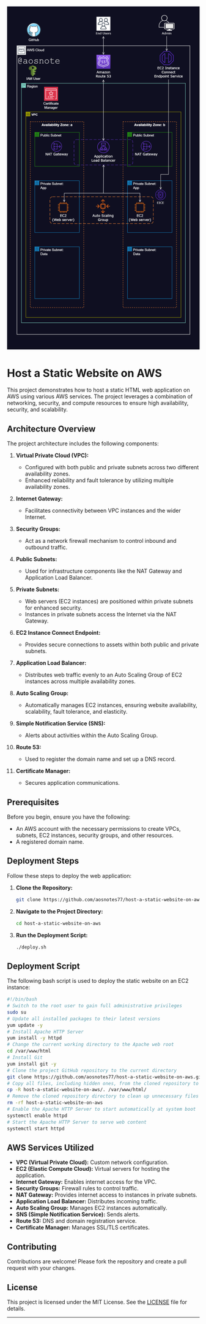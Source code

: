 ![Alt text](/Host_a_Static_Website_on_AWS.png)
---

# Host a Static Website on AWS

This project demonstrates how to host a static HTML web application on AWS using various AWS services. The project leverages a combination of networking, security, and compute resources to ensure high availability, security, and scalability.

## Architecture Overview

The project architecture includes the following components:

1. **Virtual Private Cloud (VPC):**
   - Configured with both public and private subnets across two different availability zones.
   - Enhanced reliability and fault tolerance by utilizing multiple availability zones.

2. **Internet Gateway:**
   - Facilitates connectivity between VPC instances and the wider Internet.

3. **Security Groups:**
   - Act as a network firewall mechanism to control inbound and outbound traffic.

4. **Public Subnets:**
   - Used for infrastructure components like the NAT Gateway and Application Load Balancer.

5. **Private Subnets:**
   - Web servers (EC2 instances) are positioned within private subnets for enhanced security.
   - Instances in private subnets access the Internet via the NAT Gateway.

6. **EC2 Instance Connect Endpoint:**
   - Provides secure connections to assets within both public and private subnets.

7. **Application Load Balancer:**
   - Distributes web traffic evenly to an Auto Scaling Group of EC2 instances across multiple availability zones.

8. **Auto Scaling Group:**
   - Automatically manages EC2 instances, ensuring website availability, scalability, fault tolerance, and elasticity.

9. **Simple Notification Service (SNS):**
   - Alerts about activities within the Auto Scaling Group.

10. **Route 53:**
    - Used to register the domain name and set up a DNS record.

11. **Certificate Manager:**
    - Secures application communications.

## Prerequisites

Before you begin, ensure you have the following:

- An AWS account with the necessary permissions to create VPCs, subnets, EC2 instances, security groups, and other resources.
- A registered domain name.

## Deployment Steps

Follow these steps to deploy the web application:

1. **Clone the Repository:**
   ```bash
   git clone https://github.com/aosnotes77/host-a-static-website-on-aws.git
   ```

2. **Navigate to the Project Directory:**
   ```bash
   cd host-a-static-website-on-aws
   ```

3. **Run the Deployment Script:**
   ```bash
   ./deploy.sh
   ```

## Deployment Script

The following bash script is used to deploy the static website on an EC2 instance:

```bash
#!/bin/bash
# Switch to the root user to gain full administrative privileges
sudo su
# Update all installed packages to their latest versions
yum update -y
# Install Apache HTTP Server
yum install -y httpd
# Change the current working directory to the Apache web root
cd /var/www/html
# Install Git
yum install git -y
# Clone the project GitHub repository to the current directory
git clone https://github.com/aosnotes77/host-a-static-website-on-aws.git
# Copy all files, including hidden ones, from the cloned repository to the Apache web root
cp -R host-a-static-website-on-aws/. /var/www/html/
# Remove the cloned repository directory to clean up unnecessary files
rm -rf host-a-static-website-on-aws
# Enable the Apache HTTP Server to start automatically at system boot
systemctl enable httpd
# Start the Apache HTTP Server to serve web content
systemctl start httpd
```

## AWS Services Utilized

- **VPC (Virtual Private Cloud):** Custom network configuration.
- **EC2 (Elastic Compute Cloud):** Virtual servers for hosting the application.
- **Internet Gateway:** Enables internet access for the VPC.
- **Security Groups:** Firewall rules to control traffic.
- **NAT Gateway:** Provides internet access to instances in private subnets.
- **Application Load Balancer:** Distributes incoming traffic.
- **Auto Scaling Group:** Manages EC2 instances automatically.
- **SNS (Simple Notification Service):** Sends alerts.
- **Route 53:** DNS and domain registration service.
- **Certificate Manager:** Manages SSL/TLS certificates.

## Contributing

Contributions are welcome! Please fork the repository and create a pull request with your changes.

## License

This project is licensed under the MIT License. See the [LICENSE](LICENSE) file for details.

---

